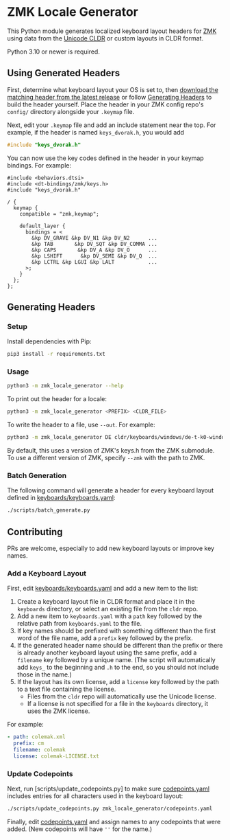 # ZMK Locale Generator

This Python module generates localized keyboard layout headers for [ZMK](https://zmk.dev) using data from the [Unicode CLDR](https://github.com/unicode-org/cldr) or custom layouts in CLDR format.

Python 3.10 or newer is required.

## Using Generated Headers

First, determine what keyboard layout your OS is set to, then [download the matching header from the latest release](https://github.com/joelspadin/zmk-locale-generator/releases) or follow [Generating Headers](#generating-headers) to build the header yourself. Place the header in your ZMK config repo's `config/` directory alongside your `.keymap` file.

Next, edit your `.keymap` file and add an include statement near the top. For example, if the header is named `keys_dvorak.h`, you would add

```c
#include "keys_dvorak.h"
```

You can now use the key codes defined in the header in your keymap bindings. For example:

```devicetree
#include <behaviors.dtsi>
#include <dt-bindings/zmk/keys.h>
#include "keys_dvorak.h"

/ {
  keymap {
    compatible = "zmk,keymap";

    default_layer {
      bindings = <
        &kp DV_GRAVE &kp DV_N1 &kp DV_N2      ...
        &kp TAB       &kp DV_SQT &kp DV_COMMA ...
        &kp CAPS       &kp DV_A &kp DV_O      ...
        &kp LSHIFT      &kp DV_SEMI &kp DV_Q  ...
        &kp LCTRL &kp LGUI &kp LALT           ...
      >;
    }
  };
};
```

## Generating Headers

### Setup

Install dependencies with Pip:

```sh
pip3 install -r requirements.txt
```

### Usage

```sh
python3 -m zmk_locale_generator --help
```

To print out the header for a locale:

```sh
python3 -m zmk_locale_generator <PREFIX> <CLDR_FILE>
```

To write the header to a file, use `--out`. For example:

```sh
python3 -m zmk_locale_generator DE cldr/keyboards/windows/de-t-k0-windows.xml --out keys_de.h
```

By default, this uses a version of ZMK's keys.h from the ZMK submodule. To use a different version of ZMK, specify `--zmk` with the path to ZMK.

### Batch Generation

The following command will generate a header for every keyboard layout defined in [keyboards/keyboards.yaml](keyboards/keyboards.yaml):

```sh
./scripts/batch_generate.py
```

## Contributing

PRs are welcome, especially to add new keyboard layouts or improve key names.

### Add a Keyboard Layout

First, edit [keyboards/keyboards.yaml](keyboards/keyboards.yaml) and add a new item to the list:

1. Create a keyboard layout file in CLDR format and place it in the `keyboards` directory, or select an existing file from the `cldr` repo.
2. Add a new item to `keyboards.yaml` with a `path` key followed by the relative path from `keyboards.yaml` to the file.
3. If key names should be prefixed with something different than the first word of the file name, add a `prefix` key followed by the prefix.
4. If the generated header name should be different than the prefix or there is already another keyboard layout using the same prefix, add a `filename` key followed by a unique name. (The script will automatically add `keys_` to the beginning and `.h` to the end, so you should not include those in the name.)
5. If the layout has its own license, add a `license` key followed by the path to a text file containing the license.
   - Files from the `cldr` repo will automatically use the Unicode license.
   - If a license is not specified for a file in the `keyboards` directory, it uses the ZMK license.

For example:

```yaml
- path: colemak.xml
  prefix: cm
  filename: colemak
  license: colemak-LICENSE.txt
```

### Update Codepoints

Next, run [scripts/update_codepoints.py] to make sure [codepoints.yaml](zmk_locale_generator/codepoints.yaml) includes entries for all characters used in the keyboard layout:

```sh
./scripts/update_codepoints.py zmk_locale_generator/codepoints.yaml
```

Finally, edit [codepoints.yaml](zmk_locale_generator/codepoints.yaml) and assign names to any codepoints that were added. (New codepoints will have `''` for the name.)
